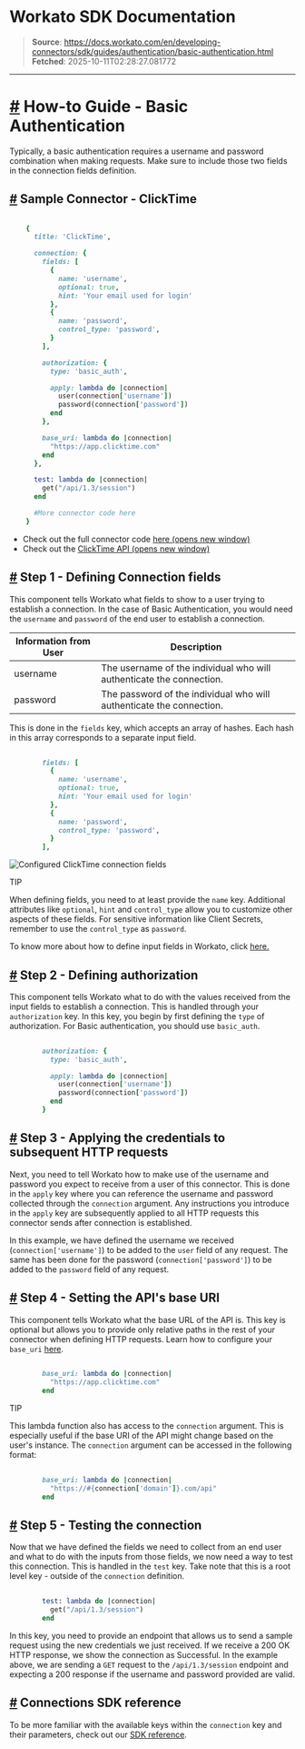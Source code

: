 # Workato SDK Documentation

> **Source**: https://docs.workato.com/en/developing-connectors/sdk/guides/authentication/basic-authentication.html
> **Fetched**: 2025-10-11T02:28:27.081772

---

# [#](<#how-to-guide-basic-authentication>) How-to Guide - Basic Authentication

Typically, a basic authentication requires a username and password combination when making requests. Make sure to include those two fields in the connection fields definition.

## [#](<#sample-connector-clicktime>) Sample Connector - ClickTime
```ruby
 
    {
      title: 'ClickTime',

      connection: {
        fields: [
          {
            name: 'username',
            optional: true,
            hint: 'Your email used for login'
          },
          {
            name: 'password',
            control_type: 'password',
          }
        ],

        authorization: {
          type: 'basic_auth',

          apply: lambda do |connection|
            user(connection['username'])
            password(connection['password'])
          end
        },

        base_uri: lambda do |connection|
          "https://app.clicktime.com"
        end
      },

      test: lambda do |connection|
        get("/api/1.3/session")
      end

      #More connector code here
    }


```

  * Check out the full connector code [here (opens new window)](<https://github.com/workato/custom_connector_docs/blob/master/custom_connectors/basic_auth/click_time_connector.rb>)
  * Check out the [ClickTime API (opens new window)](<https://support.clicktime.com/hc/en-us/articles/360002884071-REST-API-v2-General-Information#basic>)

## [#](<#step-1-defining-connection-fields>) Step 1 - Defining Connection fields

This component tells Workato what fields to show to a user trying to establish a connection. In the case of Basic Authentication, you would need the `username` and `password` of the end user to establish a connection.

Information from User | Description  
---|---  
username | The username of the individual who will authenticate the connection.  
password | The password of the individual who will authenticate the connection.  

This is done in the `fields` key, which accepts an array of hashes. Each hash in this array corresponds to a separate input field.
```ruby
 
        fields: [
          {
            name: 'username',
            optional: true,
            hint: 'Your email used for login'
          },
          {
            name: 'password',
            control_type: 'password',
          }
        ],


```

![Configured ClickTime connection fields](/assets/img/clicktime_conn.5e6be163.png)

TIP

When defining fields, you need to at least provide the `name` key. Additional attributes like `optional`, `hint` and `control_type` allow you to customize other aspects of these fields. For sensitive information like Client Secrets, remember to use the `control_type` as `password`.

To know more about how to define input fields in Workato, click [here.](</developing-connectors/sdk/sdk-reference/connection.html#fields>)

## [#](<#step-2-defining-authorization>) Step 2 - Defining authorization

This component tells Workato what to do with the values received from the input fields to establish a connection. This is handled through your `authorization` key. In this key, you begin by first defining the `type` of authorization. For Basic authentication, you should use `basic_auth`.
```ruby
 
        authorization: {
          type: 'basic_auth',

          apply: lambda do |connection|
            user(connection['username'])
            password(connection['password'])
          end
        }


```

## [#](<#step-3-applying-the-credentials-to-subsequent-http-requests>) Step 3 - Applying the credentials to subsequent HTTP requests

Next, you need to tell Workato how to make use of the username and password you expect to receive from a user of this connector. This is done in the `apply` key where you can reference the username and password collected through the `connection` argument. Any instructions you introduce in the `apply` key are subsequently applied to all HTTP requests this connector sends after connection is established.

In this example, we have defined the username we received (`connection['username']`) to be added to the `user` field of any request. The same has been done for the password (`connection['password']`) to be added to the `password` field of any request.

## [#](<#step-4-setting-the-api-s-base-uri>) Step 4 - Setting the API's base URI

This component tells Workato what the base URL of the API is. This key is optional but allows you to provide only relative paths in the rest of your connector when defining HTTP requests. Learn how to configure your `base_uri` [here](</developing-connectors/sdk/sdk-reference/connection.html#base-uri>).
```ruby
 
        base_uri: lambda do |connection|
          "https://app.clicktime.com"
        end


```

TIP

This lambda function also has access to the `connection` argument. This is especially useful if the base URI of the API might change based on the user's instance. The `connection` argument can be accessed in the following format:
```ruby
 
        base_uri: lambda do |connection|
          "https://#{connection['domain']}.com/api"
        end


```

## [#](<#step-5-testing-the-connection>) Step 5 - Testing the connection

Now that we have defined the fields we need to collect from an end user and what to do with the inputs from those fields, we now need a way to test this connection. This is handled in the `test` key. Take note that this is a root level key - outside of the `connection` definition.
```ruby
 
        test: lambda do |connection|
          get("/api/1.3/session")
        end


```

In this key, you need to provide an endpoint that allows us to send a sample request using the new credentials we just received. If we receive a 200 OK HTTP response, we show the connection as Successful. In the example above, we are sending a `GET` request to the `/api/1.3/session` endpoint and expecting a 200 response if the username and password provided are valid.

## [#](<#connections-sdk-reference>) Connections SDK reference

To be more familiar with the available keys within the `connection` key and their parameters, check out our [SDK reference](</developing-connectors/sdk/sdk-reference/connection.html>).
